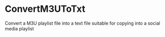 # ConvertM3UToTxt
Convert a M3U playlist file into a text file suitable for copying into a social media playlist
